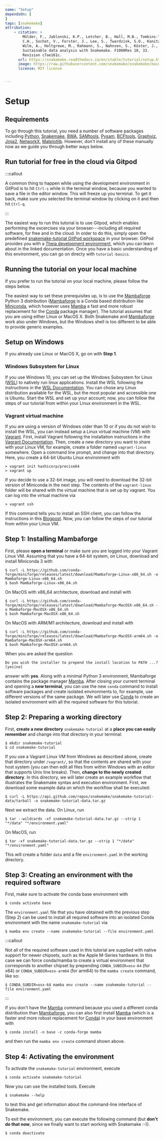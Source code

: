 ```yaml
---
name: "Setup"
dependsOn: [
]
tags: [snakemake]
attribution: 
    - citation: >
        Mölder, F., Jablonski, K.P., Letcher, B., Hall, M.B., Tomkins-Tinch,
        C.H., Sochat, V., Forster, J., Lee, S., Twardziok, S.O., Kanitz, A.,
        Wilm, A., Holtgrewe, M., Rahmann, S., Nahnsen, S., Köster, J., 2021.
        Sustainable data analysis with Snakemake. F1000Res 10, 33.
        Revision c7ae161c.
      url: https://snakemake.readthedocs.io/en/stable/tutorial/setup.html
      image: https://raw.githubusercontent.com/snakemake/snakemake/main/snakemake/report/template/logo.svg
      license: MIT license


---
```


# Setup

## Requirements

To go through this tutorial, you need a number of software packages including
[Python](https://www.python.org),
[Snakemake](https://snakemake.readthedocs.io),
[BWA](http://bio-bwa.sourceforge.net),
[SAMtools](https://www.htslib.org),
[Pysam](https://pysam.readthedocs.io),
[BCFtools](https://www.htslib.org),
[Graphviz](https://www.graphviz.org),
[Jinja2](https://jinja.palletsprojects.com),
[NetworkX](https://networkx.github.io),
[Matplotlib](https://matplotlib.org).
However, don\'t install any of these manually now as we guide you
through better ways below.

## Run tutorial for free in the cloud via Gitpod

:::callout

A common thing to happen while using the development environment in
GitPod is to hit `Ctrl-s` while in the terminal window, because you
wanted to save a file in the editor window. This will freeze up you
terminal. To get it back, make sure you selected the terminal window by
clicking on it and then hit `Ctrl-q`.

:::

The easiest way to run this tutorial is to use Gitpod, which enables
performing the excercises via your browser\-\--including all required
software, for free and in the cloud. In order to do this, simply open
the predefined [snakemake-tutorial GitPod
workspace](https://gitpod.io/#https://github.com/snakemake/snakemake-tutorial-data)
in your browser. GitPod provides you with a [Theia development
environment](https://theia-ide.org/docs), which you can learn about in
the linked documentation. Once you have a basic understanding of this
environment, you can go on directy with
`tutorial-basics`.

## Running the tutorial on your local machine

If you prefer to run the tutorial on your local machine, please follow
the steps below.

The easiest way to set these prerequisites up, is to use the
[Mambaforge](https://github.com/conda-forge/miniforge#mambaforge) Python
3 distribution
([Mambaforge](https://github.com/conda-forge/miniforge#mambaforge) is a
Conda based distribution like
[Miniconda](https://conda.pydata.org/miniconda.html), which however uses
[Mamba](https://github.com/mamba-org/mamba) a fast and more robust
replacement for the [Conda](https://conda.pydata.org) package manager).
The tutorial assumes that you are using either Linux or MacOS X. Both
Snakemake and
[Mambaforge](https://github.com/conda-forge/miniforge#mambaforge) work
also under Windows, but the Windows shell is too different to be able to
provide generic examples.

## Setup on Windows

If you already use Linux or MacOS X, go on with **Step 1**.

### Windows Subsystem for Linux

If you use Windows 10, you can set up the Windows Subsystem for Linux
([WSL](https://docs.microsoft.com/en-us/windows/wsl/about)) to natively
run linux applications. Install the WSL following the instructions in
the [WSL
Documentation](https://docs.microsoft.com/en-us/windows/wsl/install-win10).
You can chose any Linux distribution available for the WSL, but the most
popular and accessible one is Ubuntu. Start the WSL and set up your
account; now, you can follow the steps of our tutorial from within your
Linux environment in the WSL.

### Vagrant virtual machine

If you are using a version of Windows older than 10 or if you do not
wish to install the WSL, you can instead setup a Linux virtual machine
(VM) with [Vagrant](https://www.vagrantup.com). First, install Vagrant
following the installation instructions in the [Vagrant
Documentation](https://docs.vagrantup.com). Then, create a new directory
you want to share with your Linux VM, for example, create a folder named
`vagrant-linux` somewhere. Open a command line prompt, and change into
that directory. Here, you create a 64-bit Ubuntu Linux environment with

``` console
> vagrant init hashicorp/precise64
> vagrant up
```

If you decide to use a 32-bit image, you will need to download the
32-bit version of Miniconda in the next step. The contents of the
`vagrant-linux` folder will be shared with the virtual machine that is
set up by vagrant. You can log into the virtual machine via

``` console
> vagrant ssh
```

If this command tells you to install an SSH client, you can follow the
instructions in this
[Blogpost](https://blog.osteel.me/posts/2015/01/25/how-to-use-vagrant-on-windows.html).
Now, you can follow the steps of our tutorial from within your Linux VM.

## Step 1: Installing Mambaforge

First, please **open a terminal** or make sure you are logged into your
Vagrant Linux VM. Assuming that you have a 64-bit system, on Linux,
download and install Miniconda 3 with

``` console
$ curl -L https://github.com/conda-forge/miniforge/releases/latest/download/Mambaforge-Linux-x86_64.sh -o Mambaforge-Linux-x86_64.sh
$ bash Mambaforge-Linux-x86_64.sh
```

On MacOS with x86_64 architecture, download and install with

``` console
$ curl -L https://github.com/conda-forge/miniforge/releases/latest/download/Mambaforge-MacOSX-x86_64.sh -o Mambaforge-MacOSX-x86_64.sh
$ bash Mambaforge-MacOSX-x86_64.sh
```

On MacOS with ARM/M1 architecture, download and install with

``` console
$ curl -L https://github.com/conda-forge/miniforge/releases/latest/download/Mambaforge-MacOSX-arm64.sh -o Mambaforge-MacOSX-arm64.sh
$ bash Mambaforge-MacOSX-arm64.sh
```

When you are asked the question

``` 
Do you wish the installer to prepend the install location to PATH ...? [yes|no]
```

answer with **yes**. Along with a minimal Python 3 environment,
Mambaforge contains the package manager
[Mamba](https://github.com/mamba-org/mamba). After closing your current
terminal and opening a **new terminal**, you can use the new `conda`
command to install software packages and create isolated environments
to, for example, use different versions of the same package. We will
later use [Conda](https://conda.pydata.org) to create an isolated
environment with all the required software for this tutorial.

## Step 2: Preparing a working directory

First, **create a new directory** `snakemake-tutorial` at a **place you
can easily remember** and change into that directory in your terminal:

``` console
$ mkdir snakemake-tutorial
$ cd snakemake-tutorial
```

If you use a Vagrant Linux VM from Windows as described above, create
that directory under `/vagrant/`, so that the contents are shared with
your host system (you can then edit all files from within Windows with
an editor that supports Unix line breaks). Then, **change to the newly
created directory**. In this directory, we will later create an example
workflow that illustrates the Snakemake syntax and execution
environment. First, we download some example data on which the workflow
shall be executed:

``` console
$ curl -L https://api.github.com/repos/snakemake/snakemake-tutorial-data/tarball -o snakemake-tutorial-data.tar.gz
```

Next we extract the data. On Linux, run

``` console
$ tar --wildcards -xf snakemake-tutorial-data.tar.gz --strip 1 "*/data" "*/environment.yaml"
```

On MacOS, run

``` console
$ tar -xf snakemake-tutorial-data.tar.gz --strip 1 "*/data" "*/environment.yaml"
```

This will create a folder `data` and a file `environment.yaml` in the
working directory.

## Step 3: Creating an environment with the required software

First, make sure to activate the conda base environment with

``` console
$ conda activate base
```

The `environment.yaml` file that you have obtained with the previous
step (Step 2) can be used to install all required software into an
isolated Conda environment with the name `snakemake-tutorial` via

``` console
$ mamba env create --name snakemake-tutorial --file environment.yaml
```

:::callout

Not all of the required software used in this tutorial are supplied
with native support for newer chipsets, such as the Apple M-Series hardware.
In this case we can force conda/mamba to create a virtual environment that
corresponds to another chipset by prepending `CONDA_SUBDIR=osx-64` (for x64)
or `CONDA_SUBDIR=osx-arm64` (for arm64) to the `mamba create` command, like so:

``` console
$ CONDA_SUBDIR=osx-64 mamba env create --name snakemake-tutorial --file environment.yaml
```

:::

If you don\'t have the [Mamba](https://github.com/mamba-org/mamba)
command because you used a different conda distribution than
[Mambaforge](https://github.com/conda-forge/miniforge#mambaforge), you
can also first install [Mamba](https://github.com/mamba-org/mamba)
(which is a faster and more robust replacement for
[Conda](https://conda.pydata.org)) in your base environment with

``` console
$ conda install -n base -c conda-forge mamba
```

and then run the `mamba env create` command shown above.

## Step 4: Activating the environment

To activate the `snakemake-tutorial` environment, execute

``` console
$ conda activate snakemake-tutorial
```

Now you can use the installed tools. Execute

``` console
$ snakemake --help
```

to test this and get information about the command-line interface of
Snakemake.

To exit the environment, you can execute the following command (but **don\'t do
that now**, since we finally want to start working with Snakemake :-)).

``` console
$ conda deactivate
```

